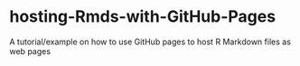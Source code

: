 # hosting-Rmds-with-GitHub-Pages
A tutorial/example on how to use GitHub pages to host R Markdown files as web pages
